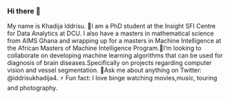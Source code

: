 ### Hi there 👋
My name is Khadija Iddrisu. 🌱I am a PhD student at the Insight SFI Centre for Data Analytics at DCU. I also have a masters in mathematical science from AIMS Ghana and wrapping up for a masters in Machine Intelligence at the African Masters of Machine Intelligence Program.👯I’m looking to collaborate on developing machine learning algorithms that can be used for diagnosis of brain diseases.Specifically on projects regarding computer vision and vessel segmentation.  💬Ask me about  anything on Twitter: @iddrisukhadija4. ⚡ Fun fact: I love binge watching movies,music, touring and photography.

<!-- **Ikhadija-5/Ikhadija-5** is a ✨ _special_ ✨ repository because its `README.md` (this file) appears on your GitHub profile.

Here are some ideas to get you started:

- 🔭 I’m currently working on a premest assignment...
- 🌱 I’m currently learning at AIMS Ghana...
- 👯 I’m looking to collaborate on .developing softwares..
- 🤔 I’m looking for help with how to create a react app...
- 💬 Ask me about  anything...
- 📫 How to reach me: 0556823500...
- 😄 Pronouns: She...
- ⚡ Fun fact: Funny and lively...
-->

